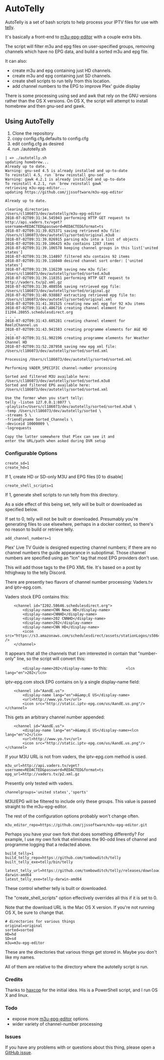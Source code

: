 # AutoTelly
AutoTelly is a set of bash scripts to help process your IPTV files for use with [telly](https://github.com/tombowditch/telly).

It's basically a front-end to [m3u-epg-editor](https://github.com/jjssoftware/m3u-epg-editor.git) with a couple extra bits.

The script will filter m3u and epg files on user-specified groups, removing channels which have no EPG data, and build a sorted m3u and epg file.

It can also:
* create m3u and epg containing just HD channels.
* create m3u and epg containing just SD channels.
* create shell scripts to run telly from this location.
* add channel numbers to the EPG to improve Plex' guide display

There is some processing using sed and awk that rely on the GNU versions rather than the OS X versions.  On OS X, the script will attempt to install homebrew and then gnu-sed and gawk.

## Using AutoTelly

1) Clone the repository
2) copy config.cfg.defaults to config.cfg
3) edit config.cfg as desired
4) run ./autotelly.sh

```
| => ./autotelly.sh
updating homebrew...
Already up to date.
Warning: gnu-sed 4.5 is already installed and up-to-date
To reinstall 4.5, run `brew reinstall gnu-sed`
Warning: gawk 4.2.1 is already installed and up-to-date
To reinstall 4.2.1, run `brew reinstall gawk`
retrieving m3u-epg-editor...
updating https://github.com/jjssoftware/m3u-epg-editor

Already up to date.

clearing directories
/Users/cl186073/dev/autotelly/m3u-epg-editor
2018-07-02T09:31:34.545943 performing HTTP GET request to http://api.vaders.tv/vget?username=REDACTED&password=REDACTED&format=ts
2018-07-02T09:31:39.025371 saving retrieved m3u file: /Users/cl186073/dev/autotelly/sorted/original.m3u8
2018-07-02T09:31:39.026915 parsing m3u into a list of objects
2018-07-02T09:31:39.106425 m3u contains 1287 items
2018-07-02T09:31:39.106578 keeping channel groups in this list['united states']
2018-07-02T09:31:39.114897 filtered m3u contains 92 items
2018-07-02T09:31:39.116040 desired channel sort order: ['united states']
2018-07-02T09:31:39.116230 saving new m3u file: /Users/cl186073/dev/autotelly/sorted/sorted.m3u8
2018-07-02T09:31:39.118351 performing HTTP GET request to http://vaders.tv/p2.xml.gz
2018-07-02T09:31:39.408556 saving retrieved epg file: /Users/cl186073/dev/autotelly/sorted/original.gz
2018-07-02T09:31:40.938887 extracting retrieved epg file to: /Users/cl186073/dev/autotelly/sorted/original.xml
2018-07-02T09:31:41.301525 creating new xml epg for 92 m3u items
2018-07-02T09:31:43.486716 creating channel element for I1204.28055.schedulesdirect.org
. . .
2018-07-02T09:31:43.605281 creating channel element for ReelzChannel.us
2018-07-02T09:31:43.941583 creating programme elements for A&E HD
. . . 
2018-07-02T09:31:51.902196 creating programme elements for Weather Channel HD
2018-07-02T09:31:52.287958 saving new epg xml file: /Users/cl186073/dev/autotelly/sorted/sorted.xml

Processing /Users/cl186073/dev/autotelly/sorted/sorted.xml

Performing VADER_SPECIFIC channel-number processing

Sorted and filtered M3U available here: /Users/cl186073/dev/autotelly/sorted/sorted.m3u8
Sorted and filtered EPG available here: /Users/cl186073/dev/autotelly/sorted/sorted.xml

Use the former when you start telly:
telly -listen 127.0.0.1:8077 \
-playlist=/Users/cl186073/dev/autotelly/sorted/sorted.m3u8 \
-temp /Users/cl186073/dev/autotelly/sorted \
-streams 5 \
-friendlyname Sorted_Channels \
-deviceid 10000009 \
-logrequests

Copy the latter somewhere that Plex can see it and
enter the URL/path when asked during DVR setup
```
### Configurable Options

```
create_sd=1
create_hd=1
```
If 1, create HD or SD-only M3U and EPG files [0 to disable]

```
create_shell_scripts=1
```
If 1, generate shell scripts to run telly from this directory.

As a side effect of this being set, telly will be built or downloaded as specified below.

If set to 0, telly will not be built or downloaded.  Presumably you're generating files to use elsewhere, perhaps in a docker context, so there's no reason to build or retrieve telly.

```
add_channel_numbers=1
```
Plex' Live TV Guide is designed expecting channel numbers; if there are no channel numbers the guide appearance in suboptimal. Those channel numbers are specified using an "lcn" tag that most EPG providers don't use.

This will add those tags to the EPG XML file.  It's based on a post by hthighway to the telly Discord.

There are presently two flavors of channel number processing: Vaders.tv and iptv-epg.com.

Vaders stock EPG contains this:
```
    <channel id="I202.58646.schedulesdirect.org">
        <display-name>CNN News HD</display-name>
        <display-name>CNNHD</display-name>
        <display-name>202 CNNHD</display-name>
        <display-name>202</display-name>
        <display-name>CNN HD</display-name>
        <icon src="https://s3.amazonaws.com/schedulesdirect/assets/stationLogos/s58646_h3_aa.png" />
    </channel>
```

It appears that all the channels that I am interested in contain that "number-only" line, so the script will convert this:

```        <display-name>202</display-name>```
to this:
```        <lcn lang="en">202</lcn>```

iptv-epg.com stock EPG contains on ly a single display-name field:
```
    <channel id="AandE.us">
        <display-name lang="en">A&amp;E US</display-name>
        <url>http://www.yo.tv</url>
        <icon src="http://static.iptv-epg.com/us/AandE.us.png"/></channel>
```
This gets an arbitrary channel number appended:
```
    <channel id="AandE.us">
        <display-name lang="en">A&amp;E US</display-name><lcn lang="en">2</lcn>
        <url>http://www.yo.tv</url>
        <icon src="http://static.iptv-epg.com/us/AandE.us.png"/></channel>
```

If your M3U URL is not from vaders, the iptv-epg.com method is used.

```
m3u_url=http://api.vaders.tv/vget?username=REDACTED&password=REDACTED&format=ts
epg_url=http://vaders.tv/p2.xml.gz
```
Presently only tested with vaders.

```
channelgroups='united states','sports'
```
M3U/EPG will be filtered to include only these groups.  This value is passed straight to the m3u-epg-editor.

The rest of the configuration options probably won't change often.

```
m3u_editor_repo=https://github.com/jjssoftware/m3u-epg-editor.git
```
Perhaps you have your own fork that does something differently?  For example, I use my own fork that eliminates the 90-odd lines of channel and programme logging that a redacted above.

```
build_telly=1
build_telly_repo=https://github.com/tombowditch/telly
built_telly_exe=telly/bin/telly

latest_telly_url=https://github.com/tombowditch/telly/releases/download/v0.6.2/telly-darwin-amd64
latest_telly_exe=telly-darwin-amd64
```
These control whether telly is built or downloaded.

The "create_shell_scripts" option effectively overrides all this if it is set to 0.

Note that the download URL is the Mac OS X version.  If you're not running OS X, be sure to change that.

```
# directories for various things
original=original
sorted=sorted
HD=hd
SD=sd
m3u=m3u-epg-editor
```
These are the directories that various things get stored in.  Maybe you don't like my names.

All of them are relative to the directory where the autotelly script is run.

### Credits
Thanks to [haxcop](https://github.com/haxcop/AutomatedHMS) for the initial idea.  His is a PowerShell script, and I run OS X and linux.

### Todo

* expose more [m3u-epg-editor](https://github.com/jjssoftware/m3u-epg-editor.git) options.
* wider variety of channel-number processing

### Issues

If you have any problems with or questions about this thing, please open a [GitHub issue](/issues).
